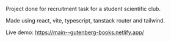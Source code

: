 Project done for recruitment task for a student scientific club.

Made using react, vite, typescript, tanstack router and tailwind.


Live demo: https://main--gutenberg-books.netlify.app/
